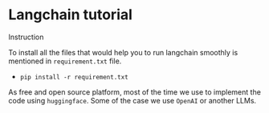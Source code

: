 # Langchain tutorial

Instruction

To install all the files that would help you to run langchain smoothly is mentioned in ```requirement.txt``` file. 
* ```pip install -r requirement.txt```

As free and open source platform, most of the time we use to implement the code using ```huggingface```. Some of the case we use ```OpenAI``` or another LLMs.